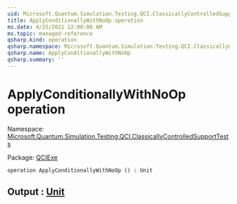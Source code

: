 ```yaml
---
uid: Microsoft.Quantum.Simulation.Testing.QCI.ClassicallyControlledSupportTests.ApplyConditionallyWithNoOp
title: ApplyConditionallyWithNoOp operation
ms.date: 4/25/2021 12:00:00 AM
ms.topic: managed-reference
qsharp.kind: operation
qsharp.namespace: Microsoft.Quantum.Simulation.Testing.QCI.ClassicallyControlledSupportTests
qsharp.name: ApplyConditionallyWithNoOp
qsharp.summary: ''
---
```


# ApplyConditionallyWithNoOp operation

Namespace: [Microsoft.Quantum.Simulation.Testing.QCI.ClassicallyControlledSupportTests](xref:Microsoft.Quantum.Simulation.Testing.QCI.ClassicallyControlledSupportTests)

Package: [QCIExe](https://nuget.org/packages/QCIExe)




```qsharp
operation ApplyConditionallyWithNoOp () : Unit
```


## Output : [Unit](xref:microsoft.quantum.qsharp.valueliterals#unit-literal)

